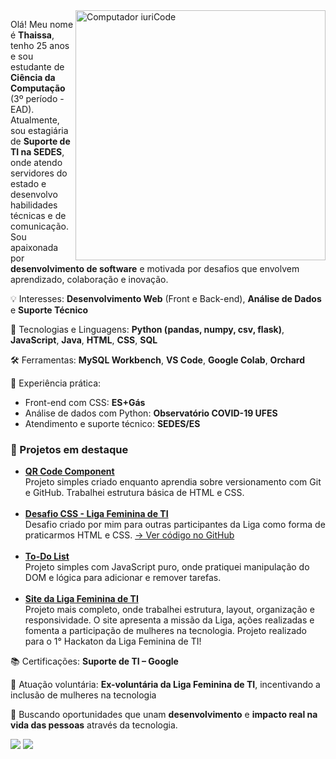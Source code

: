   
<img src="https://raw.githubusercontent.com/MicaelliMedeiros/micaellimedeiros/master/image/computer-illustration.png" min-width="400px" max-width="400px" width="400px" align="right" alt="Computador iuriCode">

<p align="left"> 
  Olá! Meu nome é <strong>Thaissa</strong>, tenho 25 anos e sou estudante de <strong>Ciência da Computação</strong> (3º período - EAD).<br>
  Atualmente, sou estagiária de <strong>Suporte de TI na SEDES</strong>, onde atendo servidores do estado e desenvolvo habilidades técnicas e de comunicação.<br>
  Sou apaixonada por <strong>desenvolvimento de software</strong> e motivada por desafios que envolvem aprendizado, colaboração e inovação.
</p>

<p align="left">
  💡 Interesses: <strong>Desenvolvimento Web</strong> (Front e Back-end), <strong>Análise de Dados</strong> e <strong>Suporte Técnico</strong>
</p>

<p align="left">
  🧠 Tecnologias e Linguagens: <strong>Python (pandas, numpy, csv, flask)</strong>, <strong>JavaScript</strong>, <strong>Java</strong>, <strong>HTML</strong>, <strong>CSS</strong>, <strong>SQL</strong>
</p>

<p align="left">
  🛠️ Ferramentas: <strong>MySQL Workbench</strong>, <strong>VS Code</strong>, <strong>Google Colab</strong>, <strong>Orchard</strong>
</p>

<p align="left">
  💼 Experiência prática:
  <ul>
    <li>Front-end com CSS: <strong>ES+Gás</strong></li>
    <li>Análise de dados com Python: <strong>Observatório COVID-19 UFES</strong></li>
    <li>Atendimento e suporte técnico: <strong>SEDES/ES</strong></li>
  </ul>
</p>

<h3 align="left">🚧 Projetos em destaque</h3>

<ul align="left">
  <li>
    <a href="https://thaissaleslye.github.io/QR_code_component/" target="_blank"><strong>QR Code Component</strong></a><br>
    Projeto simples criado enquanto aprendia sobre versionamento com Git e GitHub. Trabalhei estrutura básica de HTML e CSS.
  </li>
  <br>
  <li>
    <a href="https://thaissaleslye.github.io/DesafioCSS-LigaFemininaTI/" target="_blank"><strong>Desafio CSS - Liga Feminina de TI</strong></a><br>
    Desafio criado por mim para outras participantes da Liga como forma de praticarmos HTML e CSS.  
    <a href="https://github.com/ThaissaLeslye/DesafioCSS-LigaFemininaTI" target="_blank">→ Ver código no GitHub</a>
  </li>
  <br>
  <li>
    <a href="https://thaissaleslye.github.io/To-DoListProject/" target="_blank"><strong>To-Do List</strong></a><br>
    Projeto simples com JavaScript puro, onde pratiquei manipulação do DOM e lógica para adicionar e remover tarefas.
  </li>
  <br>
  <li>
    <a href="https://thaissaleslye.github.io/site_LigaFemininaDeTI/" target="_blank"><strong>Site da Liga Feminina de TI</strong></a><br>
    Projeto mais completo, onde trabalhei estrutura, layout, organização e responsividade. O site apresenta a missão da Liga, ações realizadas e fomenta a participação de mulheres na tecnologia. Projeto realizado para o 1° Hackaton da Liga Feminina de TI!
  </li>
</ul>

<p align="left">
  📚 Certificações: <strong>Suporte de TI – Google</strong>
</p>

<p align="left">
  🤝 Atuação voluntária: <strong>Ex-voluntária da Liga Feminina de TI</strong>, incentivando a inclusão de mulheres na tecnologia
</p>

<p align="left">
  🚀 Buscando oportunidades que unam <strong>desenvolvimento</strong> e <strong>impacto real na vida das pessoas</strong> através da tecnologia.
</p>

  <a href="https://www.linkedin.com/in/thaissa-leslye-louren%C3%A7o-8b4b43182/" alt="Linkedin">
  <img src="https://img.shields.io/badge/-Linkedin-0e76a8?style=flat-square&logo=Linkedin&logoColor=white&link=LINK-DO-SEU-LINKEDIN" /></a>

  <a href="https://wa.me/5527988018630" alt="WhatsApp">
  <img src="https://img.shields.io/badge/-WhatsApp-25d366?style=flat-square&labelColor=25d366&logo=whatsapp&logoColor=white&link=API-DO-SEU-WHATSAPP"/></a>
